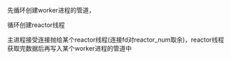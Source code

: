 先循环创建worker进程的管道，

循环创建reactor线程

主进程接受连接抛给某个reactor线程\(连接fd对reactor\_num取余\)，reactor线程获取完数据后再写入某个worker进程的管道中





